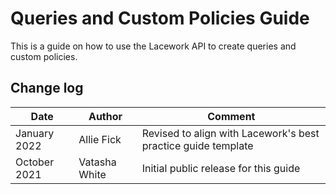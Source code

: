 # Queries and Custom Policies Guide
This is a guide on how to use the Lacework API to create queries and custom policies. 

## Change log

| **Date**  | **Author** | **Comment** | 
| ------------- | ------------- | ------------- |
| January 2022  | Allie Fick  | Revised to align with Lacework's best practice guide template  |
| October 2021  |  Vatasha White  | Initial public release for this guide |
